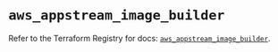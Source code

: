 # `aws_appstream_image_builder`

Refer to the Terraform Registry for docs: [`aws_appstream_image_builder`](https://registry.terraform.io/providers/hashicorp/aws/4.54.0/docs/resources/appstream_image_builder).

